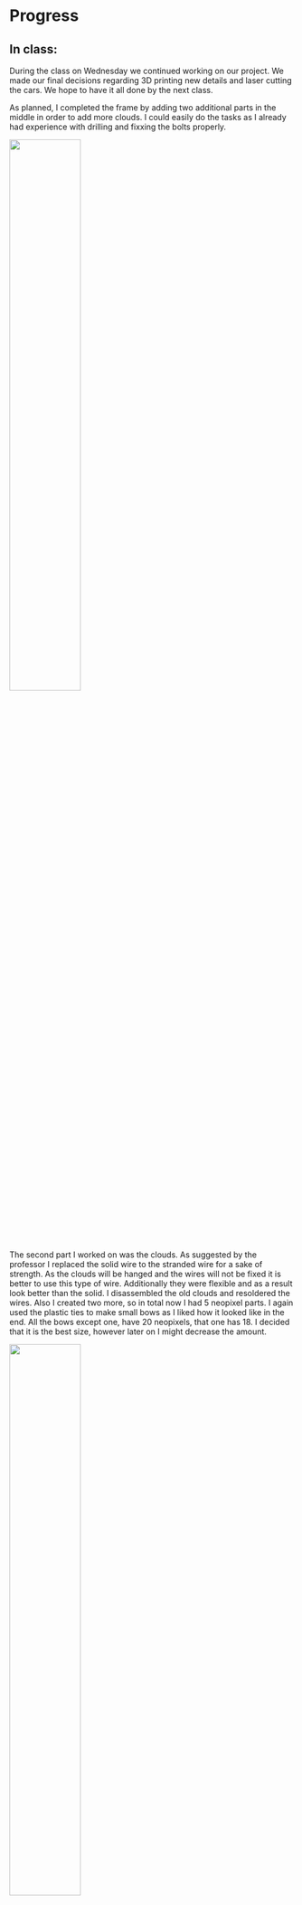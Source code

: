 # Progress

## In class:
During the class on Wednesday we continued working on our project. We made our final decisions regarding 3D printing new details and laser cutting the cars. We hope to have it all done by the next class.

As planned, I completed the frame by adding two additional parts in the middle in order to add more clouds. I could easily do the tasks as I already had experience with drilling and fixxing the bolts properly.

<img src="https://github.com/lizadat/MachineLab/assets/98390904/33bc3fea-f16d-48a4-a722-a838e2cc6838" width="50%" height="50%">

The second part I worked on was the clouds. As suggested by the professor I replaced the solid wire to the stranded wire for a sake of strength. As the clouds will be hanged and the wires will not be fixed it is better to use this type of wire. Additionally they were flexible and as a result look better than the solid. 
I disassembled the old clouds and resoldered the wires. Also I created two more, so in total now I had 5 neopixel parts. I again used the plastic ties to make small bows as I liked how it looked like in the end. 
All the bows except one, have 20 neopixels, that one has 18. I decided that it is the best size, however later on I might decrease the amount. 

<img src="https://github.com/lizadat/MachineLab/assets/98390904/486ff025-cac1-4438-b092-f64bbea4282c" width="50%" height="50%">

## Homework:
As we had a clear plan of what to do next for our homework we started with replacing our whole project to a final platform, which also has a vertical back. We did all the necessary measurements and it was relatively easy to attach the stands in the right spots. 
It was a good move from our side as now we could clearly see all the heights and distances, which we could not see having just the bottom. 
We were glad to see that everything was properly measured and there were no undpredictable problems (I am talking specifically about the frame touching the back plane, there is just enough space for rotation)!

<img src="https://github.com/lizadat/MachineLab/assets/98390904/2b5f5089-c225-4d7f-b3df-f59768bf162c" width="50%" height="50%">

<img src="https://github.com/lizadat/MachineLab/assets/98390904/456023da-37dd-40a3-baf0-b0bd3499fa61" width="50%" height="50%">

After placing everything we had we also decided on creating one more ride, which would be lower and stand closer to the viewer. We will start workign on it when we finish with our original one and everything works properly. 

<img src="https://github.com/lizadat/MachineLab/assets/98390904/c5e293e8-57ed-4c7a-b903-4579c35f7c1e" width="50%" height="50%">

<img src="https://github.com/lizadat/MachineLab/assets/98390904/ef3ce449-e988-44dd-b139-25948342449d" width="50%" height="50%">

<img src="https://github.com/lizadat/MachineLab/assets/98390904/42298428-02ab-4f28-97f6-0f9e94f0cdb2" width="50%" height="50%">
